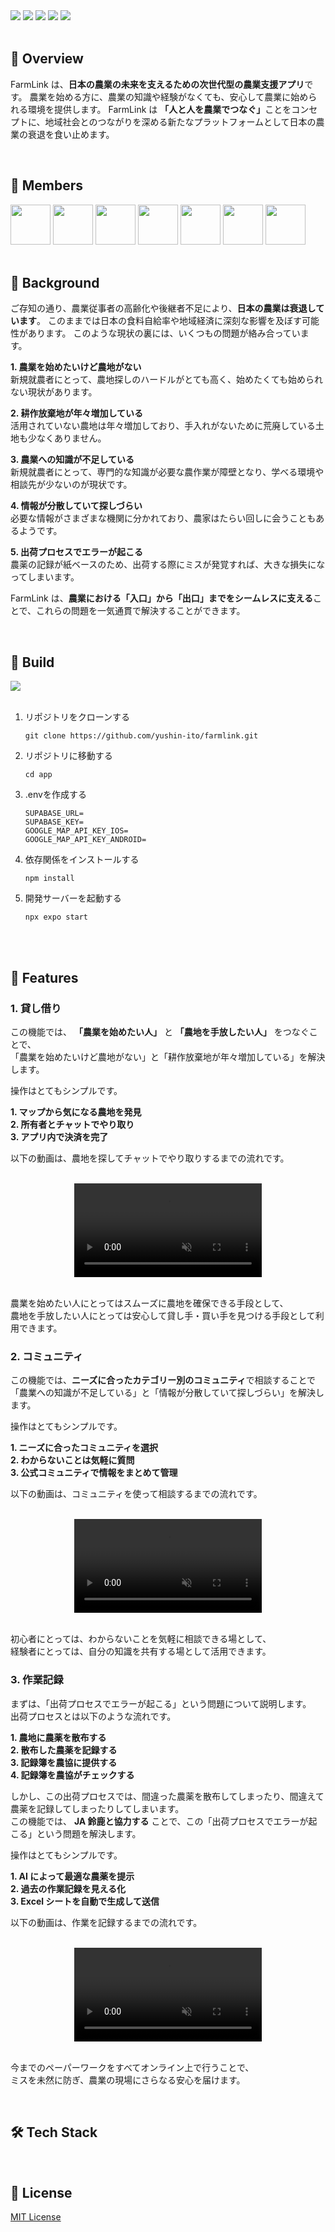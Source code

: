 <div align="left">
  <img src="https://img.shields.io/badge/version-1.0.0-red.svg">
  <img src="https://img.shields.io/badge/platform-ios%20|%20android-orange.svg">
  <img src="https://img.shields.io/github/stars/yushin-ito/farmlink?color=yellow">
  <img src="https://img.shields.io/github/commit-activity/t/yushin-ito/farmlink">
  <img src="https://img.shields.io/badge/license-MIT-green">
</div>

<br>

<h2>📝 Overview</h2>

<p>FarmLink は、<strong>日本の農業の未来を支えるための次世代型の農業支援アプリ</strong>です。
農業を始める方に、農業の知識や経験がなくても、安心して農業に始められる環境を提供します。
FarmLink は <strong>「人と人を農業でつなぐ」</strong>ことをコンセプトに、地域社会とのつながりを深める新たなプラットフォームとして日本の農業の衰退を食い止めます。</p>

<br>

<h2>👀 Members</h2>
<a href="https://github.com/yushin-ito"><img  src="https://avatars.githubusercontent.com/u/75526539?s=48&v=4" width="64px"></a>
<a href="https://github.com/chibana-kit"><img src="https://avatars.githubusercontent.com/u/108317630?v=4" width="64px"></a>
<a href="https://github.com/r02i31"><img src="https://avatars.githubusercontent.com/u/108317588?v=4" width="64px"></a>
<a href="https://github.com/HipsMaro"><img src="https://avatars.githubusercontent.com/u/108317599?v=4" width="64px"></a>
<a href="https://github.com/ihsikawa"><img src="https://avatars.githubusercontent.com/u/108317813?v=4" width="64px"></a>
<a href="https://github.com/Keisuke373"><img src="https://avatars.githubusercontent.com/u/108318002?v=4" width="64px"></a>
<a href="https://github.com/rikuma77"><img src="https://avatars.githubusercontent.com/u/108317556?v=4" width="64px"></a>

<br>
<br>

<h2>📱 Background</h2>
ご存知の通り、農業従事者の高齢化や後継者不足により、<strong>日本の農業は衰退しています</strong>。
このままでは日本の食料自給率や地域経済に深刻な影響を及ぼす可能性があります。
このような現状の裏には、いくつもの問題が絡み合っています。

<br>

<strong>1. 農業を始めたいけど農地がない</strong> <br/>
新規就農者にとって、農地探しのハードルがとても高く、始めたくても始められない現状があります。

<strong>2. 耕作放棄地が年々増加している</strong> <br/>
活用されていない農地は年々増加しており、手入れがないために荒廃している土地も少なくありません。

<strong>3. 農業への知識が不足している</strong> <br/>
新規就農者にとって、専門的な知識が必要な農作業が障壁となり、学べる環境や相談先が少ないのが現状です。

<strong>4. 情報が分散していて探しづらい</strong> <br/>
必要な情報がさまざまな機関に分かれており、農家はたらい回しに会うこともあるようです。

<strong>5. 出荷プロセスでエラーが起こる</strong> <br/>
農薬の記録が紙ベースのため、出荷する際にミスが発覚すれば、大きな損失になってしまいます。

FarmLink は、<strong>農業における「入口」から「出口」までをシームレスに支える</strong>ことで、これらの問題を一気通貫で解決することができます。

<br>

<h2>🔧 Build</h2>
<a href="https://open.vscode.dev/yushin-ito/farmlink">
  <img src="https://img.shields.io/static/v1?logo=visualstudiocode&label=&message=Open%20in%20Visual%20Studio%20Code&labelColor=2c2c32&color=007acc&logoColor=007acc">
</a>
<br>
<br>
<ol>
  <li>リポジトリをクローンする</li>
  <p><pre><code>git clone https://github.com/yushin-ito/farmlink.git</code></pre></p>
  <li>リポジトリに移動する</li>
  <p><pre><code>cd app</code></pre></p>
  <li>.envを作成する</li>
  <p><pre><code>SUPABASE_URL=
SUPABASE_KEY=
GOOGLE_MAP_API_KEY_IOS=
GOOGLE_MAP_API_KEY_ANDROID=</code></pre></p>
  <li>依存関係をインストールする</li>
  <p><pre><code>npm install</code></pre></p>
  <li>開発サーバーを起動する</li>
  <p><pre><code>npx expo start</code></pre></p>
</ol>

<br>
<br>

<h2>🚀 Features</h2>
<h3>1. 貸し借り</h3>

この機能では、 <strong>「農業を始めたい人」</strong> と <strong>「農地を手放したい人」</strong> をつなぐことで、  
「農業を始めたいけど農地がない」と「耕作放棄地が年々増加している」を解決します。

操作はとてもシンプルです。

<strong>1. マップから気になる農地を発見</strong>  
<strong>2. 所有者とチャットでやり取り</strong>  
<strong>3. アプリ内で決済を完了</strong>

以下の動画は、農地を探してチャットでやり取りするまでの流れです。

<br>

<div align="center">
  <video autoPlay muted loop src="https://github.com/user-attachments/assets/ab8db972-e0b6-406e-9354-379267b76e3e" muted="false"></video>
</div>

<br>

農業を始めたい人にとってはスムーズに農地を確保できる手段として、  
農地を手放したい人にとっては安心して貸し手・買い手を見つける手段として利用できます。

<h3>2. コミュニティ</h3>

この機能では、<strong>ニーズに合ったカテゴリー別のコミュニティ</strong>で相談することで  
「農業への知識が不足している」と「情報が分散していて探しづらい」を解決します。

操作はとてもシンプルです。

<strong>1. ニーズに合ったコミュニティを選択</strong>  
<strong>2. わからないことは気軽に質問</strong>  
<strong>3. 公式コミュニティで情報をまとめて管理</strong>

以下の動画は、コミュニティを使って相談するまでの流れです。

<br>

<div align="center">
  <video autoPlay muted loop src="https://github.com/user-attachments/assets/11b0128e-9b2f-49b5-a9a5-671687209a2d" muted="false"></video>
</div>

<br>

初心者にとっては、わからないことを気軽に相談できる場として、  
経験者にとっては、自分の知識を共有する場として活用できます。

<h3>3. 作業記録</h3>

まずは、「出荷プロセスでエラーが起こる」という問題について説明します。  
出荷プロセスとは以下のような流れです。

<strong>1. 農地に農薬を散布する</strong>  
<strong>2. 散布した農薬を記録する</strong>  
<strong>3. 記録簿を農協に提供する</strong>  
<strong>4. 記録簿を農協がチェックする</strong>

しかし、この出荷プロセスでは、間違った農薬を散布してしまったり、間違えて農薬を記録してしまったりしてしまいます。  
この機能では、 <strong>JA 鈴鹿と協力する</strong> ことで、この「出荷プロセスでエラーが起こる」という問題を解決します。

操作はとてもシンプルです。

<strong>1. AI によって最適な農薬を提示</strong>  
<strong>2. 過去の作業記録を見える化</strong>  
<strong>3. Excel シートを自動で生成して送信</strong>

以下の動画は、作業を記録するまでの流れです。

<br>

<div align="center">
  <video autoPlay muted loop src="https://github.com/user-attachments/assets/91697c9c-ad8b-425f-8511-a36fc5991193" muted="false"></video>
</div>

<br>

今までのペーパーワークをすべてオンライン上で行うことで、  
ミスを未然に防ぎ、農業の現場にさらなる安心を届けます。

<br>

<h2>🛠️ Tech Stack</h2>

<br>

<h2>📜 License</h2>
<a href="https://github.com/yushin-ito/farmlink/blob/main/LICENSE">MIT License<a>

